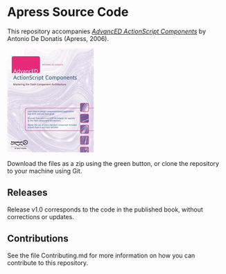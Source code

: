 # Apress Source Code

This repository accompanies [*AdvancED ActionScript Components*](http://www.apress.com/9781590595930) by Antonio De Donatis (Apress, 2006).

![Cover image](9781590595930.jpg)

Download the files as a zip using the green button, or clone the repository to your machine using Git.

## Releases

Release v1.0 corresponds to the code in the published book, without corrections or updates.

## Contributions

See the file Contributing.md for more information on how you can contribute to this repository.

